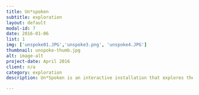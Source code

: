 ```yaml
---
title: Un*spoken
subtitle: exploration
layout: default
modal-id: 7
date: 2016-01-06
list: 1
img: ['unspoke01.JPG','unspoke3.png', 'unspoke4.JPG']
thumbnail: unspoke-thumb.jpg
alt: image-alt
project-date: April 2016
client: n/a
category: exploration
description: Un*Spoken is an interactive installation that explores the contrasts between laughter and crying and how these non-language based utterances relate to the emotional responses that arise when one hears music. Emotions compel us and create a universal phenomenon in which we understand and relate to others. Using project driven research and by translating a database of such sounds into music that can be played back, the piece allows the audience to come to their own conclusions and comparisons. Un*Spoken was created by transcribing audio into dot compositions that can be played through a music box. Because these emotions are so similar, they can easily be misinterpreted but when these non-verbal methods of communication are stripped and transcribed, the potential for an emotional vocabulary is reestablished.<p><p style="color:#95a5a6;"><i>Collaborative work with <a href="http://meganprycedesigns.com">Megan Pryce</i></a></p>

---
```

